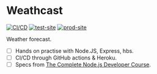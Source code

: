# Weathcast
[![CI/CD][cicd_badge]][cicd] 
[![test-site][test_site_badge]][test_site] 
[![prod-site][prod_site_badge]][prod_site]


Weather forecast. 
- [ ] Hands on practise with Node.JS, Express, hbs. 
- [ ] CI/CD through GitHub actions & Heroku.  
- [ ] Specs from [The Complete Node.js Developer Course][udemy]. 

[cicd]: https://github.com/rdok/weathcast/actions/workflows/cicd.yml
[cicd_badge]: https://github.com/rdok/weathcast/actions/workflows/cicd.yml/badge.svg
[test_site_badge]: https://img.shields.io/badge/test-grey?style=flat-square&logo=heroku
[test_site]: https://rdok-test-weathcast.herokuapp.com/
[prod_site_badge]: https://img.shields.io/badge/prod-grey?style=flat-square&logo=heroku
[prod_site]: https://rdok-prod-weathcast.herokuapp.com/
[udemy]: https://www.udemy.com/course/the-complete-nodejs-developer-course-2/
